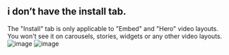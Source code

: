 ## i don’t have the install tab.

The "Install" tab is only applicable to "Embed" and "Hero" video layouts. You won't see it on carousels, stories, widgets or any other video layouts.
![image](https://github.com/user-attachments/assets/6232e80a-104f-4718-b5d2-c6bb27ebee83)
![image](https://github.com/user-attachments/assets/6ba97ffc-3a6f-4520-bfde-6151be8b36d9)

